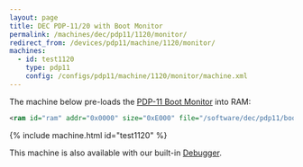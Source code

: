 ```yaml
---
layout: page
title: DEC PDP-11/20 with Boot Monitor 
permalink: /machines/dec/pdp11/1120/monitor/
redirect_from: /devices/pdp11/machine/1120/monitor/
machines:
  - id: test1120
    type: pdp11
    config: /configs/pdp11/machine/1120/monitor/machine.xml
---
```


The machine below pre-loads the [PDP-11 Boot Monitor](/software/dec/pdp11/boot/monitor/) into RAM:

```xml
<ram id="ram" addr="0x0000" size="0xE000" file="/software/dec/pdp11/boot/monitor/BOOTMON.json" load="0xC000" exec="0xC000"/>
```

{% include machine.html id="test1120" %}

This machine is also available with our built-in [Debugger](debugger/).
